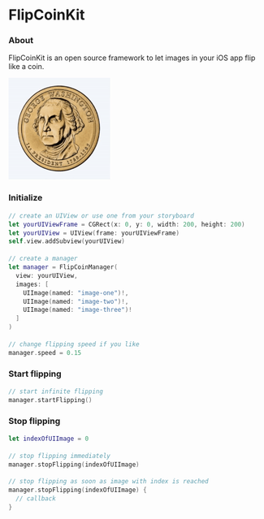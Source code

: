 FlipCoinKit
===========

### About
FlipCoinKit is an open source framework to let images in your iOS app flip like a coin.

![FlipCoinKit](https://raw.githubusercontent.com/schultka/FlipCoinKit/master/flip-coin.gif)

### Initialize
```swift
// create an UIView or use one from your storyboard
let yourUIViewFrame = CGRect(x: 0, y: 0, width: 200, height: 200)
let yourUIView = UIView(frame: yourUIViewFrame)
self.view.addSubview(yourUIView)

// create a manager
let manager = FlipCoinManager(
  view: yourUIView,
  images: [
    UIImage(named: "image-one")!,
    UIImage(named: "image-two")!,
    UIImage(named: "image-three")!
  ]
)

// change flipping speed if you like
manager.speed = 0.15
```

### Start flipping
```swift
// start infinite flipping
manager.startFlipping()
```

### Stop flipping
```swift
let indexOfUIImage = 0

// stop flipping immediately
manager.stopFlipping(indexOfUIImage)

// stop flipping as soon as image with index is reached
manager.stopFlipping(indexOfUIImage) {
  // callback
}
```
